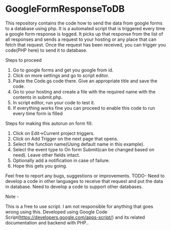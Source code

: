 # GoogleFormResponseToDB
This repository contains the code how to send the data from google forms to a database using php. It is a automated script that is triggered every time a google form response is logged. It picks up that response from the list of all responses and sends a request to your hosting or any place that can fetch that request. Once the request has been received, you can trigger you code(PHP here) to send it to database.

Steps to proceed

1. Go to google forms and get you google from id.
2. Click on more settings and go to script editor.
3. Paste the Code.gs code there. Give an appropriate title and save the code.
4. Go to your hosting and create a file with the required name with the contents in submit.php.
5. In script editor, run your code to test it.
6. If everything works fine you can proceed to enable this code to run every time form is filled 

Steps for making this autorun on form fill.

1. Click on Edit->Current project triggers.
2. Click on Add Trigger on the next page that opens.
3. Select the function name(Using default name in this example).
4. Select the event type to On form Submit(can be changed based on need). Leave other fields intact.
5. Optionally add a notification in case of failure.
6. Hope this gets you going.

Feel free to report any bugs, suggestions or improvements.
TODO-
Need to develop a code in other languages to receive that request and put the data in database.
Need to develop a code to support other databases.

Note -

This is a free to use script.
I am not responsible for anything that goes wrong using this.
Developed using Google Code Script(https://developers.google.com/apps-script/) and its related documentation and backend with PHP..
